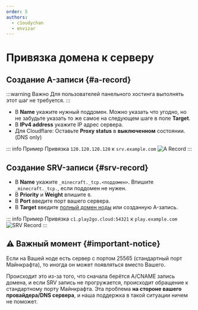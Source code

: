 ```yaml
---
order: 5
authors:
  - c1oudychan
  - envizar
---
```


# Привязка домена к серверу

## Создание A-записи {#a-record}

:::warning Важно
Для пользователей панельного хостинга выполнять этот шаг не требуется.
:::

- В **Name** укажите нужный поддомен. Можно указать что угодно, но не забудьте указать то же самое на следующем шаге в поле **Target**.
- В **IPv4 address** укажите IP адрес сервера.
- Для Cloudflare: Оставьте **Proxy status** в **выключенном** состоянии. (DNS only)

::: info Пример
Привязка `120.120.120.120` к `srv.example.com`
![A Record](/minecraft/domain/a-record.png)
:::

## Создание SRV-записи {#srv-record}

- В **Name** укажите `_minecraft._tcp.<поддомен>`. Впишите `_minecraft._tcp.`, если поддомен не нужен.
- В **Priority** и **Weight** впишите `0`.
- В **Port** введите порт вашего сервера.
- В **Target** введите [полный домен ноды](/host/nodes) или созданную A-запись.

::: info Пример
Привязка `c1.play2go.cloud:54321` к `play.example.com`
![SRV Record](/minecraft/domain/srv-record.png)
:::

## :warning: Важный момент {#important-notice}

Если на Вашей ноде есть сервер с портом 25565 (стандартный порт Майнкрафта),
то иногда он может появляться вместо Вашего.

Происходит это из-за того, что сначала берётся A/CNAME запись домена,
и если SRV запись не прогружается, происходит обращение к стандартному
порту Майнкрафта. Эта проблема **на стороне вашего провайдера/DNS сервера**,
и наша поддержка в такой ситуации ничем не поможет.
